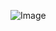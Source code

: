 ![Image](https://www.google.com/url?sa=i&url=https%3A%2F%2Fvenngage.com%2Fblog%2Fsimple-backgrounds%2F&psig=AOvVaw3y0Q1DhIT9HOrw52OcGfC7&ust=1598932720589000&source=images&cd=vfe&ved=0CAIQjRxqFwoTCIjX5djGxOsCFQAAAAAdAAAAABAD)
